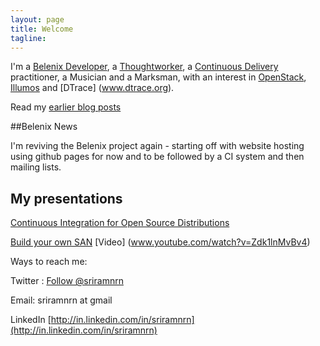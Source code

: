 ```yaml
---
layout: page
title: Welcome
tagline: 
---
```


I'm a [Belenix Developer](http://www.belenix.org/), a [Thoughtworker](http://www.thoughtworks.com), a [Continuous Delivery](http://www.continuousdelivery.com) practitioner, a Musician and a Marksman, with an interest in [OpenStack](http://www.openstack.org), [Illumos](http://illumos.org) and [DTrace] (www.dtrace.org).

Read my [earlier blog posts](http://dynamicproxy.livejournal.com)

##Belenix News

I'm reviving the Belenix project again - starting off with website hosting using github pages for now and to be followed by a CI system and then mailing lists.

## My presentations

[Continuous Integration for Open Source Distributions](http://www.slideshare.net/sriramnrn/continuous-integration-for-open-source-distros-v-30)

[Build your own SAN](http://www.slideshare.net/sriramnrn/build-your-own-san) [Video] (www.youtube.com/watch?v=Zdk1lnMvBv4)

Ways to reach me:

Twitter :
<a href="https://twitter.com/sriramnrn" class="twitter-follow-button" data-show-count="false">Follow @sriramnrn</a>
<script>!function(d,s,id){var js,fjs=d.getElementsByTagName(s)[0],p=/^http:/.test(d.location)?'http':'https';if(!d.getElementById(id)){js=d.createElement(s);js.id=id;js.src=p+'://platform.twitter.com/widgets.js';fjs.parentNode.insertBefore(js,fjs);}}(document, 'script', 'twitter-wjs');</script>

Email: sriramnrn at gmail

LinkedIn [http://in.linkedin.com/in/sriramnrn](http://in.linkedin.com/in/sriramnrn)
